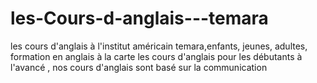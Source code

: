 les-Cours-d-anglais---temara
============================

les cours d'anglais à l'institut américain temara,enfants, jeunes, adultes, formation  en anglais à la carte les cours d'anglais pour les débutants à l'avancé , nos cours d'anglais sont basé sur la communication 
